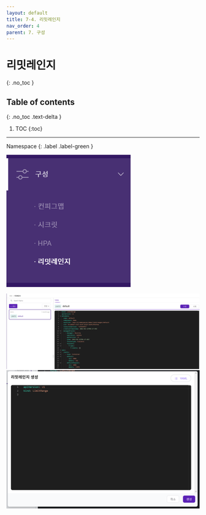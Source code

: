 ```yaml
---
layout: default
title: 7-4. 리밋레인지
nav_order: 4
parent: 7. 구성
---
```


# 리밋레인지
{: .no_toc }

## Table of contents
{: .no_toc .text-delta }

1. TOC
{:toc}

---

<div class="code-example" markdown="1">
Namespace
{: .label .label-green }
</div>

![config-004.png](/assets/images/config/config-004.png)

![config-009.png](/assets/images/config/config-009.png)
![config-010.png](/assets/images/config/config-010.png)
